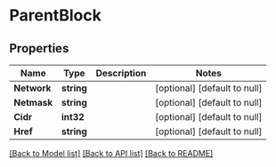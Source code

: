 # ParentBlock

## Properties
Name | Type | Description | Notes
------------ | ------------- | ------------- | -------------
**Network** | **string** |  | [optional] [default to null]
**Netmask** | **string** |  | [optional] [default to null]
**Cidr** | **int32** |  | [optional] [default to null]
**Href** | **string** |  | [optional] [default to null]

[[Back to Model list]](../README.md#documentation-for-models) [[Back to API list]](../README.md#documentation-for-api-endpoints) [[Back to README]](../README.md)


